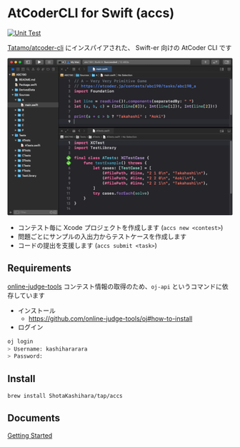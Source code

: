 # AtCoderCLI for Swift (accs)

[![Unit Test](https://github.com/ShotaKashihara/atcoder-cli-swift/workflows/Unit%20Test/badge.svg?event=push)](https://github.com/ShotaKashihara/atcoder-cli-swift/actions)

[Tatamo/atcoder-cli](https://github.com/Tatamo/atcoder-cli) にインスパイアされた、 Swift-er 向けの AtCoder CLI です

<img src="misc/top.png">

- コンテスト毎に Xcode プロジェクトを作成します (`accs new <contest>`)
- 問題ごとにサンプルの入出力からテストケースを作成します
- コードの提出を支援します  (`accs submit <task>`)

## Requirements

[online-judge-tools](https://github.com/online-judge-tools/oj)
コンテスト情報の取得のため、`oj-api` というコマンドに依存しています

- インストール
  - https://github.com/online-judge-tools/oj#how-to-install
- ログイン

```bash
oj login
> Username: kashihararara
> Password:
```

## Install

```bash
brew install ShotaKashihara/tap/accs
```

## Documents

[Getting Started](doc/getting_started.md)
